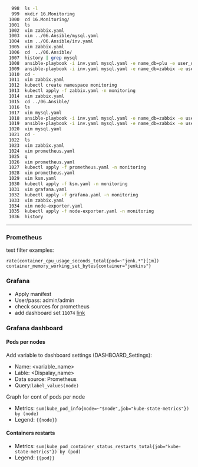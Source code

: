 ```bash
  998  ls -l
  999  mkdir 16.Monitoring
 1000  cd 16.Monitoring/
 1001  ls
 1002  vim zabbix.yaml
 1003  vim ../06.Ansible/mysql.yaml
 1004  vim ../06.Ansible/inv.yaml
 1005  vim zabbix.yaml
 1006  cd  ../06.Ansible/
 1007  history | grep mysql
 1008  ansible-playbook -i inv.yaml mysql.yaml -e name_db=plu -e user_db=plu -e pass_db=hello -u root
 1009  ansible-playbook -i inv.yaml mysql.yaml -e name_db=zabbix -e user_db=zabbix -e pass_db=zabbix -u root
 1010  cd -
 1011  vim zabbix.yaml
 1012  kubectl create namespace monitoring
 1013  kubectl apply -f zabbix.yaml -n monitoring
 1014  vim zabbix.yaml
 1015  cd ../06.Ansible/
 1016  ls
 1017  vim mysql.yaml
 1018  ansible-playbook -i inv.yaml mysql.yaml -e name_db=zabbix -e user_db=zabbix -e pass_db=zabbix -u root -t never
 1019  ansible-playbook -i inv.yaml mysql.yaml -e name_db=zabbix -e user_db=zabbix -e pass_db=zabbix -u root
 1020  vim mysql.yaml
 1021  cd -
 1022  ls
 1023  vim zabbix.yaml
 1024  vim prometheus.yaml
 1025  q
 1026  vim prometheus.yaml
 1027  kubectl apply -f prometheus.yaml -n monitoring
 1028  vim prometheus.yaml
 1029  vim ksm.yaml
 1030  kubectl apply -f ksm.yaml -n monitoring
 1031  vim grafana.yaml
 1032  kubectl apply -f grafana.yaml -n monitoring
 1033  vim zabbix.yaml
 1034  vim node-exporter.yaml
 1035  kubectl apply -f node-exporter.yaml -n monitoring
 1036  history
```

---

### Prometheus

test filter examples:

```
rate(container_cpu_usage_seconds_total{pod=~"jenk.*"}[1m])
container_memory_working_set_bytes{container="jenkins"}
```

### Grafana

- Apply manifest
- User/pass: admin/admin
- check sources for prometheus
- add dashboard set `11074` [link](https://grafana.com/grafana/dashboards/11074)

### Grafana dashboard

#### Pods per nodes
Add variable to dashboard settings (DASHBOARD_Settings):

- Name: <variable_name>
- Lable: <Dispalay_name>
- Data source: Prometheus
- Query:`label_values(node)`

Graph for cont of pods per node

- Metrics: `sum(kube_pod_info{node=~"$node",job="kube-state-metrics"}) by (node)`
- Legend: `{{node}}`
#### Containers restarts
- Metrics: `sum(kube_pod_container_status_restarts_total{job="kube-state-metrics"}) by (pod)`
- Legend: `{{pod}}`
